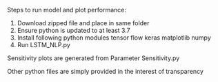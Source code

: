Steps to run model and plot performance:
1. Download zipped file and place in same folder
2. Ensure python is updated to at least 3.7
3. Install following python modules
	tensor flow
	keras
	matplotlib
	numpy
4. Run LSTM_NLP.py

Sensitivity plots are generated from Parameter Sensitivity.py

Other python files are simply provided in the interest of transparency

